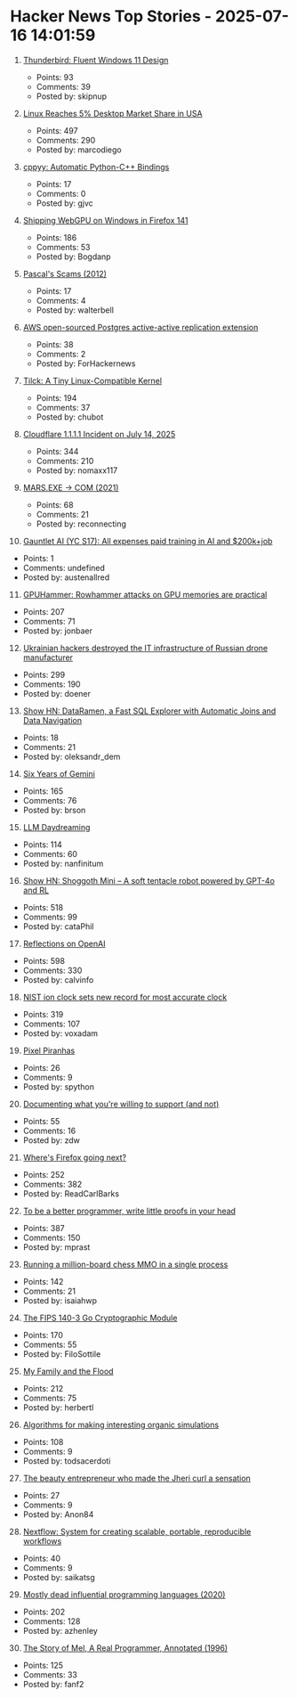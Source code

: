 # Hacker News Top Stories - 2025-07-16 14:01:59

1. [Thunderbird: Fluent Windows 11 Design](https://github.com/Deathbyteacup/fluentbird)
   - Points: 93
   - Comments: 39
   - Posted by: skipnup

2. [Linux Reaches 5% Desktop Market Share in USA](https://ostechnix.com/linux-reaches-5-desktop-market-share-in-usa/)
   - Points: 497
   - Comments: 290
   - Posted by: marcodiego

3. [cppyy: Automatic Python-C++ Bindings](https://cppyy.readthedocs.io/en/latest/)
   - Points: 17
   - Comments: 0
   - Posted by: gjvc

4. [Shipping WebGPU on Windows in Firefox 141](https://mozillagfx.wordpress.com/2025/07/15/shipping-webgpu-on-windows-in-firefox-141/)
   - Points: 186
   - Comments: 53
   - Posted by: Bogdanp

5. [Pascal's Scams (2012)](http://unenumerated.blogspot.com/2012/07/pascals-scams.html)
   - Points: 17
   - Comments: 4
   - Posted by: walterbell

6. [AWS open-sourced Postgres active-active replication extension](https://github.com/aws/pgactive)
   - Points: 38
   - Comments: 2
   - Posted by: ForHackernews

7. [Tilck: A Tiny Linux-Compatible Kernel](https://github.com/vvaltchev/tilck)
   - Points: 194
   - Comments: 37
   - Posted by: chubot

8. [Cloudflare 1.1.1.1 Incident on July 14, 2025](https://blog.cloudflare.com/cloudflare-1-1-1-1-incident-on-july-14-2025/)
   - Points: 344
   - Comments: 210
   - Posted by: nomaxx117

9. [MARS.EXE → COM (2021)](https://chaos.if.uj.edu.pl/~wojtek/MARS.COM/)
   - Points: 68
   - Comments: 21
   - Posted by: reconnecting

10. [Gauntlet AI (YC S17): All expenses paid training in AI and $200k+job](https://www.crossover.com/jobs/5597/gauntlet-ai/ai-challenger/apply)
   - Points: 1
   - Comments: undefined
   - Posted by: austenallred

11. [GPUHammer: Rowhammer attacks on GPU memories are practical](https://gpuhammer.com/)
   - Points: 207
   - Comments: 71
   - Posted by: jonbaer

12. [Ukrainian hackers destroyed the IT infrastructure of Russian drone manufacturer](https://prm.ua/en/ukrainian-hackers-destroyed-the-it-infrastructure-of-a-russian-drone-manufacturer-what-is-known/)
   - Points: 299
   - Comments: 190
   - Posted by: doener

13. [Show HN: DataRamen, a Fast SQL Explorer with Automatic Joins and Data Navigation](https://dataramen.xyz/)
   - Points: 18
   - Comments: 21
   - Posted by: oleksandr_dem

14. [Six Years of Gemini](https://geminiprotocol.net/news/2025_06_20.gmi)
   - Points: 165
   - Comments: 76
   - Posted by: brson

15. [LLM Daydreaming](https://gwern.net/ai-daydreaming)
   - Points: 114
   - Comments: 60
   - Posted by: nanfinitum

16. [Show HN: Shoggoth Mini – A soft tentacle robot powered by GPT-4o and RL](https://www.matthieulc.com/posts/shoggoth-mini)
   - Points: 518
   - Comments: 99
   - Posted by: cataPhil

17. [Reflections on OpenAI](https://calv.info/openai-reflections)
   - Points: 598
   - Comments: 330
   - Posted by: calvinfo

18. [NIST ion clock sets new record for most accurate clock](https://www.nist.gov/news-events/news/2025/07/nist-ion-clock-sets-new-record-most-accurate-clock-world)
   - Points: 319
   - Comments: 107
   - Posted by: voxadam

19. [Pixel Piranhas](https://rybakov.com/blog/pixel_piranhas/)
   - Points: 26
   - Comments: 9
   - Posted by: spython

20. [Documenting what you're willing to support (and not)](https://rachelbythebay.com/w/2025/07/07/support/)
   - Points: 55
   - Comments: 16
   - Posted by: zdw

21. [Where's Firefox going next?](https://connect.mozilla.org/t5/discussions/where-s-firefox-going-next-you-tell-us/m-p/100698#M39094)
   - Points: 252
   - Comments: 382
   - Posted by: ReadCarlBarks

22. [To be a better programmer, write little proofs in your head](https://the-nerve-blog.ghost.io/to-be-a-better-programmer-write-little-proofs-in-your-head/)
   - Points: 387
   - Comments: 150
   - Posted by: mprast

23. [Running a million-board chess MMO in a single process](https://eieio.games/blog/a-million-realtime-chess-boards-in-a-single-process/)
   - Points: 142
   - Comments: 21
   - Posted by: isaiahwp

24. [The FIPS 140-3 Go Cryptographic Module](https://go.dev/blog/fips140)
   - Points: 170
   - Comments: 55
   - Posted by: FiloSottile

25. [My Family and the Flood](https://www.texasmonthly.com/news-politics/texas-flood-firsthand-account/)
   - Points: 212
   - Comments: 75
   - Posted by: herbertl

26. [Algorithms for making interesting organic simulations](https://bleuje.com/physarum-explanation/)
   - Points: 108
   - Comments: 9
   - Posted by: todsacerdoti

27. [The beauty entrepreneur who made the Jheri curl a sensation](https://thehustle.co/originals/the-beauty-entrepreneur-who-made-the-jheri-curl-a-sensation)
   - Points: 27
   - Comments: 9
   - Posted by: Anon84

28. [Nextflow: System for creating scalable, portable, reproducible workflows](https://github.com/nextflow-io/nextflow)
   - Points: 40
   - Comments: 9
   - Posted by: saikatsg

29. [Mostly dead influential programming languages (2020)](https://www.hillelwayne.com/post/influential-dead-languages/)
   - Points: 202
   - Comments: 128
   - Posted by: azhenley

30. [The Story of Mel, A Real Programmer, Annotated (1996)](https://users.cs.utah.edu/~elb/folklore/mel-annotated/node1.html#SECTION00010000000000000000)
   - Points: 125
   - Comments: 33
   - Posted by: fanf2

